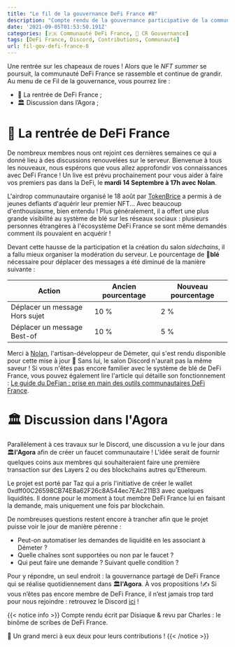 ```yaml
---
title: "Le fil de la gouvernance DeFi France #8"
description: "Compte rendu de la gouvernance participative de la communauté DeFi France. De nouveaux membres avec la rentrée de DeFi France !"
date: '2021-09-05T01:53:50.191Z'
categories: [🇫🇷 Communauté DeFi France, 📜 CR Gouvernance]
tags: [DeFi France, Discord, Contributions, Communauté]
url: fil-gov-defi-france-8
---
```


Une rentrée sur les chapeaux de roues ! Alors que le *NFT summer* se poursuit, la communauté DeFi France se rassemble et continue de grandir. Au menu de ce Fil de la gouvernance, vous pourrez lire :

- 📢 La rentrée de DeFi France ;
- 🏛️ Discussion dans l’Agora ;

# 📢 La rentrée de DeFi France

De nombreux membres nous ont rejoint ces dernières semaines ce qui a donné lieu à des discussions renouvelées sur le serveur. Bienvenue à tous les nouveaux, nous espérons que vous allez approfondir vos connaissances avec DeFi France ! Un live est prévu prochainement pour vous aider à faire vos premiers pas dans la DeFi, le **mardi 14 Septembre à 17h avec Nolan**.

L'airdrop communautaire organisé le 18 août par [TokenBrice](https://twitter.com/TokenBrice) a permis à de jeunes defiants d'aquérir leur premier NFT... Avec beaucoup d'enthousiasme, bien entendu ! Plus généralement, il a offert une plus grande visibilité au système de blé sur les réseaux sociaux : plusieurs personnes étrangères à l'écosystème DeFi France se sont même demandés comment ils pouvaient en acquérir !

Devant cette hausse de la participation et la création du salon *sidechains*, il a fallu mieux organiser la modération du serveur. Le pourcentage de 🌾**blé** nécessaire pour déplacer des messages a été diminué de la manière suivante :

|Action|Ancien pourcentage|Nouveau pourcentage|
|----|----|----|
|Déplacer un message Hors sujet|10 %|2 %|
|Déplacer un message Best-of|10 %|5 %|


Merci à [Nolan](https://twitter.com/NolanVanmoortel), l'artisan-développeur de Démeter, qui s'est rendu disponible pour cette mise à jour 🙏 Sans lui, le salon Discord n'aurait pas la même saveur ! Si vous n'êtes pas encore familier avec le système de blé de DeFi France, vous pouvez également lire l'article qui détaille son fonctionnement : [Le guide du DeFian : prise en main des outils communautaires DeFi France](https://tokenbrice.xyz/fr/guide-defian/#incitation--les-bases-du--bl%C3%A9).

# 🏛️ Discussion dans l'Agora

Parallèlement à ces travaux sur le Discord, une discussion a vu le jour dans 🏛️**l'Agora** afin de créer un faucet communautaire ! L'idée serait de fournir quelques coins aux membres qui souhaiteraient faire une première transaction sur des Layers 2 ou des blockchains autres qu'Ethereum.

Le projet est porté par Taz qui a pris l'initiative de créer le wallet 0xdff00C26598CB74E8a62F26c8A544ec7EAc211B3 avec quelques liquidités. Il donne pour le moment à tout membre DeFi France lui en faisant la demande, mais uniquement une fois par blockchain.

De nombreuses questions restent encore à trancher afin que le projet puisse voir le jour de manière pérenne :

* Peut-on automatiser les demandes de liquidité en les associant à Démeter ?
* Quelle chaînes sont supportées ou non par le faucet ? 
* Qui peut faire une demande ? Suivant quelle condition ?

Pour y répondre, un seul endroit : la gouvernance partagé de DeFi France qui se réalise quotidiennement dans 🏛️**l'Agora**. À vos propositions !✍ Si vous n’êtes pas encore membre de DeFi France, il n’est jamais trop tard pour nous rejoindre : retrouvez le Discord [ici](https://discord.gg/GuzNkFnZb4) !

{{< notice info >}}
Compte rendu écrit par Disiaque & revu par Charles : le binôme de scribes de DeFi France.

🙏 Un grand merci à eux deux pour leurs contributions !
{{< /notice >}}

